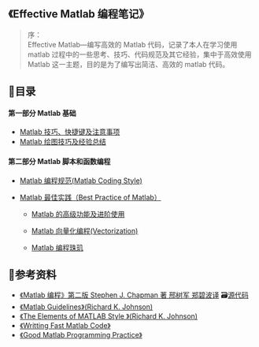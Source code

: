 ## 《Effective Matlab 编程笔记》

> 序：  
> Effective Matlab—编写高效的 Matlab 代码，记录了本人在学习使用 matlab 过程中的一些思考、技巧、代码规范及其它经验，集中于高效使用 Matlab 这一主题，目的是为了编写出简洁、高效的 matlab 代码。

## 📑目录

#### 第一部分 Matlab 基础

* [Matlab 技巧、快捷键及注意事项](/docs/matlab技巧_快捷键_注意事项.md)
* [Matlab 绘图技巧及经验总结](/Matlab绘图技巧及经验总结.md)

#### 第二部分 Matlab 脚本和函数编程

* [Matlab 编程规范\(Matlab Coding Style\)](/docs/Matlab编程规范.md)

* [Matlab 最佳实践（Best Practice of Matlab）](/Matlab最佳实践.md)

  * [Matlab 的高级功能及进阶使用](/docs/Matlab的高级功能及进阶使用.md)

  * [Matlab 向量化编程\(Vectorization\)](#)

  * [Matlab 编程珠玑](/Matlab编程珠玑.md)

## 🔎参考资料

* [《Matlab 编程》第二版 Stephen J. Chapman 著 邢树军 郑碧波译](/assets/Matlab编程%28第二版%29.pdf)   🗃[源代码](/assets/《Matlab编程》源码)
* [《Matlab Guidelines》\(Richard K. Johnson\)](http://datatool.com/resources.html)
* [《The Elements of MATLAB Style 》\(Richard K. Johnson\)](#)
* [《Writting Fast Matlab Code》]()
* [《Good Matlab Programming Practice》]()



